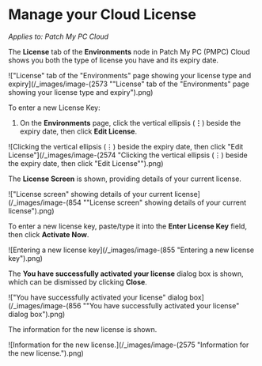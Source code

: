 # Manage your Cloud License

_Applies to: Patch My PC Cloud_

The **License** tab of the **Environments** node in Patch My PC (PMPC) Cloud shows you both the type of license you have and its expiry date.

!["License" tab of the "Environments" page showing your license type and expiry](/_images/image-(2573 "\"License\" tab of the \"Environments\" page showing your license type and expiry").png)

To enter a new License Key:

1. On the **Environments** page, click the vertical ellipsis (**⋮**) beside the expiry date, then click **Edit License**.

![Clicking the vertical ellipsis (⋮) beside the expiry date, then click "Edit License"](/_images/image-(2574 "Clicking the vertical ellipsis (⋮) beside the expiry date, then click \"Edit License\"").png)

The **License Screen** is shown, providing details of your current license.

!["License screen" showing details of your current license](/_images/image-(854 "\"License screen\" showing details of your current license").png)

To enter a new license key, paste/type it into the **Enter License Key** field, then click **Activate Now**.

![Entering a new license key](/_images/image-(855 "Entering a new license key").png)

The **You have successfully activated your license** dialog box is shown, which can be dismissed by clicking **Close**.

!["You have successfully activated your license" dialog box](/_images/image-(856 "\"You have successfully activated your license\" dialog box").png)

The information for the new license is shown.

![Information for the new license.](/_images/image-(2575 "Information for the new license.").png)